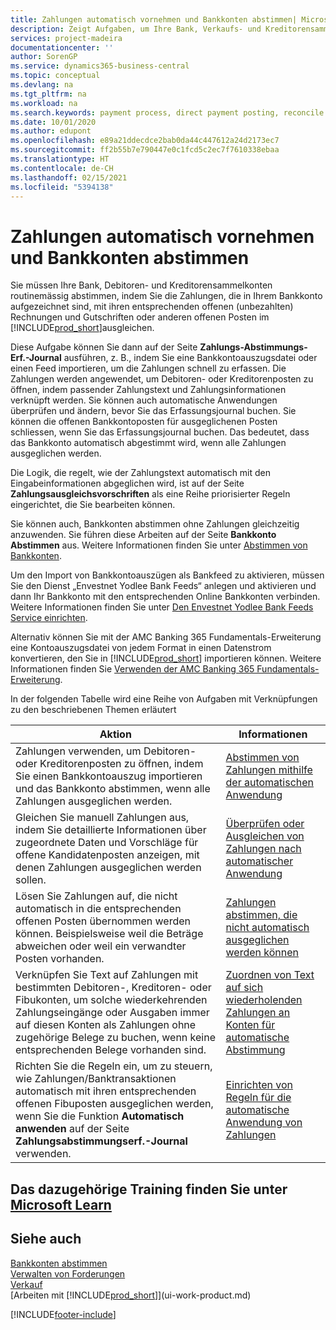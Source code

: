 ```yaml
---
title: Zahlungen automatisch vornehmen und Bankkonten abstimmen| Microsoft Docs
description: Zeigt Aufgaben, um Ihre Bank, Verkaufs- und Kreditorensammelkonte, Beitragszahlungseingänge oder Kosten auszugleichen und gleicht Zahlungen automatisch aus.
services: project-madeira
documentationcenter: ''
author: SorenGP
ms.service: dynamics365-business-central
ms.topic: conceptual
ms.devlang: na
ms.tgt_pltfrm: na
ms.workload: na
ms.search.keywords: payment process, direct payment posting, reconcile payment, expenses, cash receipts
ms.date: 10/01/2020
ms.author: edupont
ms.openlocfilehash: e89a21ddecdce2bab0da44c447612a24d2173ec7
ms.sourcegitcommit: ff2b55b7e790447e0c1fcd5c2ec7f7610338ebaa
ms.translationtype: HT
ms.contentlocale: de-CH
ms.lasthandoff: 02/15/2021
ms.locfileid: "5394138"
---
```

# <a name="applying-payments-automatically-and-reconciling-bank-accounts"></a>Zahlungen automatisch vornehmen und Bankkonten abstimmen
Sie müssen Ihre Bank, Debitoren- und Kreditorensammelkonten routinemässig abstimmen, indem Sie die Zahlungen, die in Ihrem Bankkonto aufgezeichnet sind, mit ihren entsprechenden offenen (unbezahlten) Rechnungen und Gutschriften oder anderen offenen Posten im [!INCLUDE[prod_short](includes/prod_short.md)]ausgleichen.  

Diese Aufgabe können Sie dann auf der Seite **Zahlungs-Abstimmungs-Erf.-Journal** ausführen, z. B., indem Sie eine Bankkontoauszugsdatei oder einen Feed importieren, um die Zahlungen schnell zu erfassen. Die Zahlungen werden angewendet, um Debitoren- oder Kreditorenposten zu öffnen, indem passender Zahlungstext und Zahlungsinformationen verknüpft werden. Sie können auch automatische Anwendungen überprüfen und ändern, bevor Sie das Erfassungsjournal buchen. Sie können die offenen Bankkontoposten für ausgeglichenen Posten schliessen, wenn Sie das Erfassungsjournal buchen. Das bedeutet, dass das Bankkonto automatisch abgestimmt wird, wenn alle Zahlungen ausgeglichen werden.

Die Logik, die regelt, wie der Zahlungstext automatisch mit den Eingabeinformationen abgeglichen wird, ist auf der Seite **Zahlungsausgleichsvorschriften** als eine Reihe priorisierter Regeln eingerichtet, die Sie bearbeiten können.

Sie können auch, Bankkonten abstimmen ohne Zahlungen gleichzeitig anzuwenden. Sie führen diese Arbeiten auf der Seite **Bankkonto Abstimmen** aus. Weitere Informationen finden Sie unter [Abstimmen von Bankkonten](bank-how-reconcile-bank-accounts-separately.md).   

Um den Import von Bankkontoauszügen als Bankfeed zu aktivieren, müssen Sie den Dienst „Envestnet Yodlee Bank Feeds“ anlegen und aktivieren und dann Ihr Bankkonto mit den entsprechenden Online Bankkonten verbinden. Weitere Informationen finden Sie unter [Den Envestnet Yodlee Bank Feeds Service einrichten](bank-how-setup-bank-statement-service.md).  

Alternativ können Sie mit der AMC Banking 365 Fundamentals-Erweiterung eine Kontoauszugsdatei von jedem Format in einen Datenstrom konvertieren, den Sie in [!INCLUDE[prod_short](includes/prod_short.md)] importieren können. Weitere Informationen finden Sie [Verwenden der AMC Banking 365 Fundamentals-Erweiterung](ui-extensions-amc-banking.md).  

In der folgenden Tabelle wird eine Reihe von Aufgaben mit Verknüpfungen zu den beschriebenen Themen erläutert  

| Aktion | Informationen |
| --- | --- |
| Zahlungen verwenden, um Debitoren- oder Kreditorenposten zu öffnen, indem Sie einen Bankkontoauszug importieren und das Bankkonto abstimmen, wenn alle Zahlungen ausgeglichen werden. |[Abstimmen von Zahlungen mithilfe der automatischen Anwendung](receivables-how-reconcile-payments-auto-application.md) |
| Gleichen Sie manuell Zahlungen aus, indem Sie detaillierte Informationen über zugeordnete Daten und Vorschläge für offene Kandidatenposten anzeigen, mit denen Zahlungen ausgeglichen werden sollen. |[Überprüfen oder Ausgleichen von Zahlungen nach automatischer Anwendung](receivables-how-review-apply-payments-auto-application.md) |
| Lösen Sie Zahlungen auf, die nicht automatisch in die entsprechenden offenen Posten übernommen werden können. Beispielsweise weil die Beträge abweichen oder weil ein verwandter Posten vorhanden. |[Zahlungen abstimmen, die nicht automatisch ausgeglichen werden können](receivables-how-reconcile-payments-cannot-apply-auto.md) |
| Verknüpfen Sie Text auf Zahlungen mit bestimmten Debitoren-, Kreditoren- oder Fibukonten, um solche wiederkehrenden Zahlungseingänge oder Ausgaben immer auf diesen Konten als Zahlungen ohne zugehörige Belege zu buchen, wenn keine entsprechenden Belege vorhanden sind. |[Zuordnen von Text auf sich wiederholenden Zahlungen an Konten für automatische Abstimmung](receivables-how-map-text-recurring-payments-accounts-auto-reconcilliation.md) |
|Richten Sie die Regeln ein, um zu steuern, wie Zahlungen/Banktransaktionen automatisch mit ihren entsprechenden offenen Fibuposten ausgeglichen werden, wenn Sie die Funktion **Automatisch anwenden** auf der Seite **Zahlungsabstimmungserf.-Journal** verwenden.|[Einrichten von Regeln für die automatische Anwendung von Zahlungen](receivables-how-set-up-payment-application-rules.md)|

## <a name="see-related-training-at-microsoft-learn"></a>Das dazugehörige Training finden Sie unter [Microsoft Learn](/learn/modules/use-journals-dynamics-365-business-central/index)

## <a name="see-also"></a>Siehe auch
[Bankkonten abstimmen](bank-how-reconcile-bank-accounts-separately.md)  
[Verwalten von Forderungen](receivables-manage-receivables.md)  
[Verkauf](sales-manage-sales.md)  
[Arbeiten mit [!INCLUDE[prod_short](includes/prod_short.md)]](ui-work-product.md)


[!INCLUDE[footer-include](includes/footer-banner.md)]